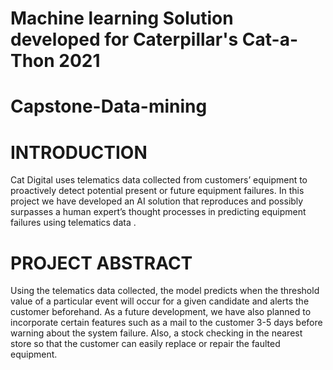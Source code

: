 # Machine learning Solution developed for Caterpillar's Cat-a-Thon 2021 
# Capstone-Data-mining

# INTRODUCTION
Cat Digital uses telematics data collected from customers’ equipment to proactively detect 
potential present or future equipment failures. In this project we have developed an AI 
solution that reproduces and possibly surpasses a human expert’s thought processes in 
predicting equipment failures using telematics data .

# PROJECT ABSTRACT
Using the telematics data collected, the model predicts when the threshold value of a 
particular event will occur for a given candidate and alerts the customer beforehand. As a 
future development, we have also planned to incorporate certain features such as a mail 
to the customer 3-5 days before warning about the system failure. Also, a stock checking 
in the nearest store so that the customer can easily replace or repair the faulted equipment.
